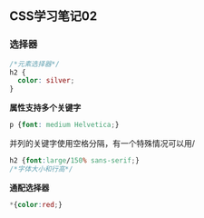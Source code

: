 ## CSS学习笔记02

### 选择器

```css
/*元素选择器*/
h2 {
  color: silver;
}
```

**属性支持多个关键字**

```css
p {font: medium Helvetica;}
```

并列的关键字使用空格分隔，有一个特殊情况可以用/

```css
h2 {font:large/150% sans-serif;}
/*字体大小和行高*/
```

**通配选择器**

```css
*{color:red;}
```

